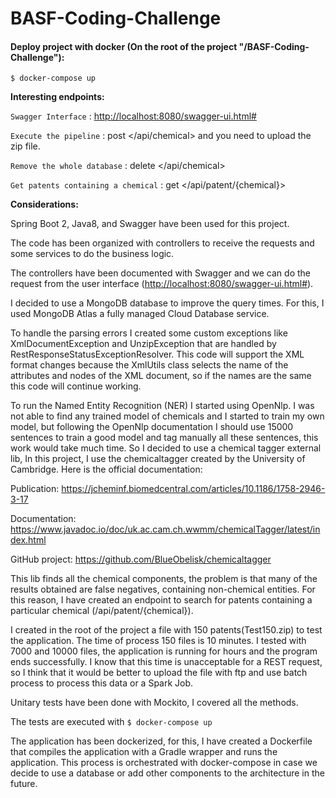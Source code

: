 # BASF-Coding-Challenge
#### Deploy project with docker (On the root of the project "/BASF-Coding-Challenge"):

`$ docker-compose up`


**Interesting endpoints:**


`Swagger Interface` : <http://localhost:8080/swagger-ui.html#>

`Execute the pipeline` : post </api/chemical> and you need to upload the zip file.

`Remove the whole database` : delete </api/chemical>

`Get patents containing a chemical` : get </api/patent/{chemical}>


**Considerations:**

Spring Boot 2, Java8, and Swagger have been used for this project. 

The code has been organized with controllers to receive the requests and some services to do the business logic.

The controllers have been documented with Swagger and we can do the request from the user interface (<http://localhost:8080/swagger-ui.html#>).

I decided to use a MongoDB database to improve the query times. For this, I used MongoDB Atlas a fully managed Cloud Database service.

To handle the parsing errors I created some custom exceptions like XmlDocumentException and UnzipException that are handled by RestResponseStatusExceptionResolver. This code will support the XML format changes because the XmlUtils class selects the name of the attributes and nodes of the XML document, so if the names are the same this code will continue working.

To run the Named Entity Recognition (NER) I started using OpenNlp. I was not able to find any trained model of chemicals and I started to train my own model, but following the OpenNlp documentation I should use 15000 sentences to train a good model and tag manually all these sentences, this work would take much time. So I decided to use a chemical tagger external lib, In this project, I use the chemicaltagger created by the University of Cambridge. Here is the official documentation:

Publication: https://jcheminf.biomedcentral.com/articles/10.1186/1758-2946-3-17

Documentation: https://www.javadoc.io/doc/uk.ac.cam.ch.wwmm/chemicalTagger/latest/index.html

GitHub project: https://github.com/BlueObelisk/chemicaltagger

This lib finds all the chemical components, the problem is that many of the results obtained are false negatives, containing non-chemical entities. For this reason, I have created an endpoint to search for patents containing a particular chemical (/api/patent/{chemical}).

I created in the root of the project a file with 150 patents(Test150.zip) to test the application. The time of process 150 files is 10 minutes. I tested with 7000 and 10000 files, the application is running for hours and the program ends successfully. I know that this time is unacceptable for a REST request, so I think that it would be better to upload the file with ftp and use batch process to process this data or a Spark Job.

Unitary tests have been done with Mockito, I covered all the methods.

The tests are executed with `$ docker-compose up`  

The application has been dockerized, for this, I have created a Dockerfile that compiles the application with a Gradle wrapper and runs the application. This process is orchestrated with docker-compose in case we decide to use a database or add other components to the architecture in the future.
